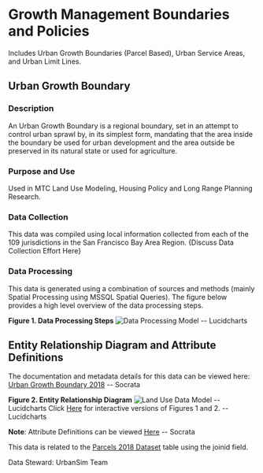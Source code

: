 # Growth Management Boundaries and Policies
Includes Urban Growth Boundaries (Parcel Based), Urban Service Areas, and Urban Limit Lines.

## Urban Growth Boundary

### Description
An Urban Growth Boundary is a regional boundary, set in an attempt to control urban sprawl by, in its simplest form, mandating that the area inside the boundary be used for urban development and the area outside be preserved in its natural state or used for agriculture.

### Purpose and Use  
Used in MTC Land Use Modeling, Housing Policy and Long Range Planning Research.

### Data Collection
This data was compiled using local information collected from each of the 109 jurisdictions in the San Francisco Bay Area Region.  {Discuss Data Collection Effort Here}

### Data Processing
This data is generated using a combination of sources and methods (mainly Spatial Processing using MSSQL Spatial Queries). The figure below provides a high level overview of the data processing steps.  

**Figure 1. Data Processing Steps**
![Data Processing Model]() -- Lucidcharts

## Entity Relationship Diagram and Attribute Definitions
The documentation and metadata details for this data can be viewed here: [Urban Growth Boundary 2018]() -- Socrata

**Figure 2. Entity Relationship Diagram**
![Land Use Data Model]() -- Lucidcharts
Click [Here]() for interactive versions of Figures 1 and 2. -- Lucidcharts

**Note**:
Attribute Definitions can be viewed [Here]() -- Socrata

This data is related to the [Parcels 2018 Dataset](https://mtc.data.socrata.com/Cadastral/Region-Parcels-2018-/fqea-xb6g) table using the joinid field.

Data Steward: UrbanSim Team